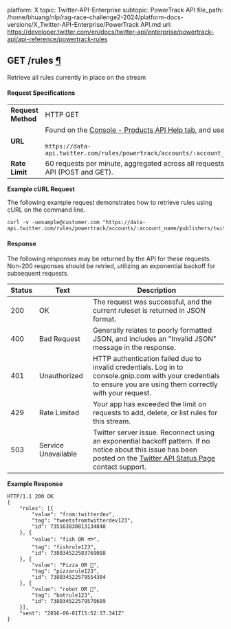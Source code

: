 platform: X
topic: Twitter-API-Enterprise
subtopic: PowerTrack API
file_path: /home/bhuang/nlp/rag-race-challenge2-2024/platform-docs-versions/X_Twitter-API-Enterprise/PowerTrack API.md
url: https://developer.twitter.com/en/docs/twitter-api/enterprise/powertrack-api/api-reference/powertrack-rules


## GET /rules [¶](#get-rules- "Permalink to this headline")

Retrieve all rules currently in place on the stream

#### Request Specifications

|     |     |
| --- | --- |
| **Request Method** | HTTP GET |
| **URL** | Found on the [Console - Products API Help tab](https://developer.twitter.com/en/docs/twitter-api/enterprise/console/product), and uses the following structure:  <br>  <br>`https://data-api.twitter.com/rules/powertrack/accounts/:account_name/publishers/twitter/:stream_label.json` |
| **Rate Limit** | 60 requests per minute, aggregated across all requests to /rules endpoint for the specific stream's API (POST and GET). |

  

**Example cURL Request**

The following example request demonstrates how to retrieve rules using cURL on the command line.

    curl -v -uexample@customer.com "https://data-api.twitter.com/rules/powertrack/accounts/:account_name/publishers/twitter/:stream_label.json"

#### Response

The following responses may be returned by the API for these requests. Non-200 responses should be retried, utilizing an exponential backoff for subsequent requests.

| Status | Text | Description |
| --- | --- | --- |
| 200 | OK  | The request was successful, and the current ruleset is returned in JSON format. |
| 400 | Bad Request | Generally relates to poorly formatted JSON, and includes an "Invalid JSON" message in the response. |
| 401 | Unauthorized | HTTP authentication failed due to invalid credentials. Log in to console.gnip.com with your credentials to ensure you are using them correctly with your request. |
| 429 | Rate Limited | Your app has exceeded the limit on requests to add, delete, or list rules for this stream. |
| 503 | Service Unavailable | Twitter server issue. Reconnect using an exponential backoff pattern. If no notice about this issue has been posted on the [Twitter API Status Page](https://api.twitterstat.us/) contact support. |

  

**Example Response**

    HTTP/1.1 200 OK
    {
        "rules": [{
            "value": "from:twitterdev",
            "tag": "tweetsfromtwitterdev123",
            "id": 735163830813134848
        }, {
            "value": "fish OR 🐟",
            "tag": "fishrule123",
            "id": 738034522583769088
        }, {
            "value": "Pizza OR 🍕",
            "tag": "pizzarule123",
            "id": 738034522579554304
        }, {
            "value": "robot OR 🤖",
            "tag": "botrule123",
            "id": 738034522579570689
        }],
        "sent": "2016-06-01T15:52:37.341Z"
    }